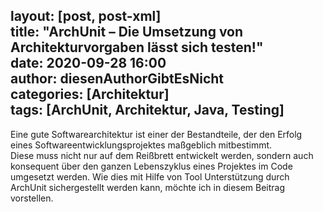 layout: [post, post-xml]                          
title:  "ArchUnit – Die Umsetzung von Architekturvorgaben lässt sich testen!"         
date:   2020-09-28 16:00                   
author: diesenAuthorGibtEsNicht                                  
categories: [Architektur]                        
tags: [ArchUnit, Architektur, Java, Testing]       
---

Eine gute Softwarearchitektur ist einer der Bestandteile, der den Erfolg eines Softwareentwicklungsprojektes maßgeblich mitbestimmt.  
Diese muss nicht nur auf dem Reißbrett entwickelt werden, sondern auch konsequent über den  ganzen Lebenszyklus eines Projektes im Code umgesetzt werden. 
Wie dies mit Hilfe von Tool Unterstützung durch ArchUnit sichergestellt werden kann, möchte ich in diesem Beitrag vorstellen.